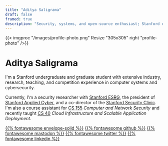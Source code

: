 ```yaml
---
title: "Aditya Saligrama"
draft: false
framed: true
description: "Security, systems, and open-source enthusiast; Stanford undergraduate and graduate student"
---
```


{{< imgproc "/images/profile-photo.png" Resize "305x305" right "profile-photo" />}}

# Aditya Saligrama

I'm a Stanford undergraduate and graduate student with extensive industry, research, teaching, and competition experience in computer systems and cybersecurity. 

Currently, I'm a security researcher with [Stanford ESRG](https://esrg.stanford.edu), the president of [Stanford Applied Cyber](https://applied-cyber.stanford.edu), and a co-director of the [Stanford Security Clinic](https://securityclinic.org). I'm also a course assistant for [CS 155](https://cs155.stanford.edu) *Computer and Network Security* and recently taught [CS 40](https://infracourse.cloud) *Cloud Infrastructure and Scalable Application Deployment*.

[{{% fontawesome envelope-solid %}}](mailto:aditya@saligrama.io)
[{{% fontawesome github %}}](https://github.com/saligrama)
[{{% fontawesome mastodon %}}](https://mas.to/@saligrama)
[{{% fontawesome twitter %}}](https://twitter.com/saligrama_a)
[{{% fontawesome linkedin %}}](https://linkedin.com/in/saligrama)
